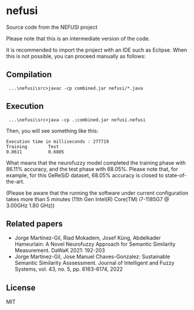 # nefusi
 Source code from the NEFUSI project
 
 Please note that this is an intermediate version of the code.
 
 It is recommended to import the project with an IDE such as Eclipse. When this is not possible, you can proceed manually as follows:
 
 ## Compilation
 ``` ...\nefusi\src>javac -cp combined.jar nefusi/*.java```
 
 ## Execution
 ``` ...\nefusi\src>java -cp .;combined.jar nefusi.nefusi```
 
 Then, you will see something like this:
 ```
 Execution time in milliseconds : 277719
 Training        Test
 0.8611          0.6805
 ```
 
 What means that the neurofuzzy model completed the training phase with 86.11% accuracy, and the test phase with 68.05%.
 Please note that, for example, for this GeReSiD dataset, 68.05% accuracy is closed to state-of-the-art.
 
 (Please be aware that the running the software under current configuration takes more than 5 minutes (11th Gen Intel(R) Core(TM) i7-1185G7 @ 3.00GHz   1.80 GHz))
 
  ## Related papers
 - Jorge Martinez-Gil, Riad Mokadem, Josef Küng, Abdelkader Hameurlain: A Novel Neurofuzzy Approach for Semantic Similarity Measurement. DaWaK 2021: 192-203
 - Jorge Martinez-Gil, Jose Manuel Chaves-Gonzalez: Sustainable Semantic Similarity Asssessment. Journal of Intelligent and Fuzzy Systems, vol. 43, no. 5, pp. 6163-6174, 2022
 
 ## License
 MIT
